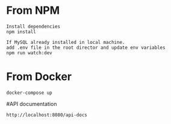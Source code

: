 # From NPM
```
Install dependencies
npm install

If MySQL already installed in local machine.
add .env file in the root director and update env variables 
npm run watch:dev
```

# From Docker
```
docker-compose up
```

#API documentation

```
http://localhost:8080/api-docs
```
